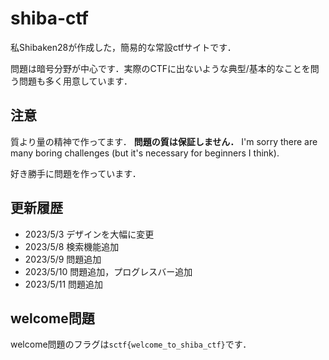 # shiba-ctf
私Shibaken28が作成した，簡易的な常設ctfサイトです．

問題は暗号分野が中心です．実際のCTFに出ないような典型/基本的なことを問う問題も多く用意しています．

## 注意
質より量の精神で作ってます．
**問題の質は保証しません．**
I'm sorry there are many boring challenges (but it's necessary for beginners I think).

好き勝手に問題を作っています．


## 更新履歴
- 2023/5/3 デザインを大幅に変更
- 2023/5/8 検索機能追加
- 2023/5/9 問題追加
- 2023/5/10 問題追加，プログレスバー追加
- 2023/5/11 問題追加

## welcome問題
welcome問題のフラグは`sctf{welcome_to_shiba_ctf}`です．

